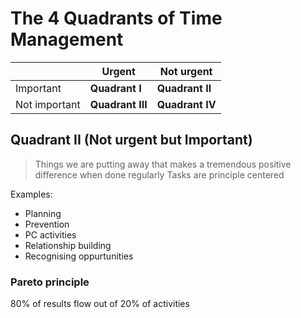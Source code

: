 # The 4 Quadrants of Time Management

|               | Urgent           | Not urgent      |
| ------------- | ---------------- | --------------- |
| Important     | **Quadrant I**   | **Quadrant II** |
| Not important | **Quadrant III** | **Quadrant IV** |

## Quadrant II (Not urgent but Important)

> Things we are putting away that makes a tremendous positive difference when done regularly
> Tasks are principle centered

Examples:
- Planning
- Prevention
- PC activities
- Relationship building
- Recognising oppurtunities

### Pareto principle

80% of results flow out of 20% of activities
